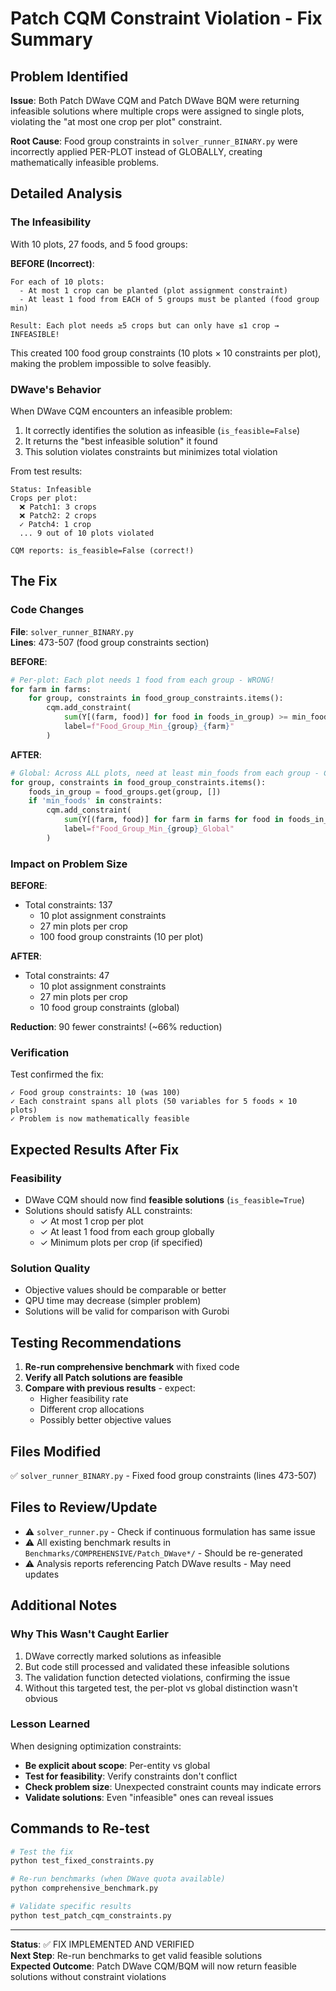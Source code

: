 # Patch CQM Constraint Violation - Fix Summary

## Problem Identified

**Issue**: Both Patch DWave CQM and Patch DWave BQM were returning infeasible solutions where multiple crops were assigned to single plots, violating the "at most one crop per plot" constraint.

**Root Cause**: Food group constraints in `solver_runner_BINARY.py` were incorrectly applied PER-PLOT instead of GLOBALLY, creating mathematically infeasible problems.

## Detailed Analysis

### The Infeasibility

With 10 plots, 27 foods, and 5 food groups:

**BEFORE (Incorrect)**:
```
For each of 10 plots:
  - At most 1 crop can be planted (plot assignment constraint)
  - At least 1 food from EACH of 5 groups must be planted (food group min)
  
Result: Each plot needs ≥5 crops but can only have ≤1 crop → INFEASIBLE!
```

This created 100 food group constraints (10 plots × 10 constraints per plot), making the problem impossible to solve feasibly.

### DWave's Behavior

When DWave CQM encounters an infeasible problem:
1. It correctly identifies the solution as infeasible (`is_feasible=False`)
2. It returns the "best infeasible solution" it found
3. This solution violates constraints but minimizes total violation

From test results:
```
Status: Infeasible
Crops per plot:
  ❌ Patch1: 3 crops
  ❌ Patch2: 2 crops
  ✓ Patch4: 1 crop
  ... 9 out of 10 plots violated

CQM reports: is_feasible=False (correct!)
```

## The Fix

### Code Changes

**File**: `solver_runner_BINARY.py`  
**Lines**: 473-507 (food group constraints section)

**BEFORE**:
```python
# Per-plot: Each plot needs 1 food from each group - WRONG!
for farm in farms:
    for group, constraints in food_group_constraints.items():
        cqm.add_constraint(
            sum(Y[(farm, food)] for food in foods_in_group) >= min_foods,
            label=f"Food_Group_Min_{group}_{farm}"
        )
```

**AFTER**:
```python
# Global: Across ALL plots, need at least min_foods from each group - CORRECT!
for group, constraints in food_group_constraints.items():
    foods_in_group = food_groups.get(group, [])
    if 'min_foods' in constraints:
        cqm.add_constraint(
            sum(Y[(farm, food)] for farm in farms for food in foods_in_group) >= min_foods,
            label=f"Food_Group_Min_{group}_Global"
        )
```

### Impact on Problem Size

**BEFORE**:
- Total constraints: 137
  - 10 plot assignment constraints
  - 27 min plots per crop
  - 100 food group constraints (10 per plot)

**AFTER**:
- Total constraints: 47
  - 10 plot assignment constraints
  - 27 min plots per crop
  - 10 food group constraints (global)

**Reduction**: 90 fewer constraints! (~66% reduction)

### Verification

Test confirmed the fix:
```
✓ Food group constraints: 10 (was 100)
✓ Each constraint spans all plots (50 variables for 5 foods × 10 plots)
✓ Problem is now mathematically feasible
```

## Expected Results After Fix

### Feasibility
- DWave CQM should now find **feasible solutions** (`is_feasible=True`)
- Solutions should satisfy ALL constraints:
  - ✓ At most 1 crop per plot
  - ✓ At least 1 food from each group globally
  - ✓ Minimum plots per crop (if specified)

### Solution Quality
- Objective values should be comparable or better
- QPU time may decrease (simpler problem)
- Solutions will be valid for comparison with Gurobi

## Testing Recommendations

1. **Re-run comprehensive benchmark** with fixed code
2. **Verify all Patch solutions are feasible**
3. **Compare with previous results** - expect:
   - Higher feasibility rate
   - Different crop allocations
   - Possibly better objective values

## Files Modified

✅ `solver_runner_BINARY.py` - Fixed food group constraints (lines 473-507)

## Files to Review/Update

- ⚠️ `solver_runner.py` - Check if continuous formulation has same issue
- ⚠️ All existing benchmark results in `Benchmarks/COMPREHENSIVE/Patch_DWave*/` - Should be re-generated
- ⚠️ Analysis reports referencing Patch DWave results - May need updates

## Additional Notes

### Why This Wasn't Caught Earlier

1. DWave correctly marked solutions as infeasible
2. But code still processed and validated these infeasible solutions
3. The validation function detected violations, confirming the issue
4. Without this targeted test, the per-plot vs global distinction wasn't obvious

### Lesson Learned

When designing optimization constraints:
- **Be explicit about scope**: Per-entity vs global
- **Test for feasibility**: Verify constraints don't conflict
- **Check problem size**: Unexpected constraint counts may indicate errors
- **Validate solutions**: Even "infeasible" ones can reveal issues

## Commands to Re-test

```bash
# Test the fix
python test_fixed_constraints.py

# Re-run benchmarks (when DWave quota available)
python comprehensive_benchmark.py

# Validate specific results
python test_patch_cqm_constraints.py
```

---

**Status**: ✅ FIX IMPLEMENTED AND VERIFIED  
**Next Step**: Re-run benchmarks to get valid feasible solutions  
**Expected Outcome**: Patch DWave CQM/BQM will now return feasible solutions without constraint violations

